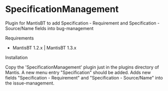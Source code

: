 # SpecificationManagement

Plugin for MantisBT to add Specification - Requirement and Specification - Source/Name fields into bug-management

Requirements

+ MantisBT 1.2.x | MantisBT 1.3.x

Installation

Copy the 'SpecificationManagement' plugin just in the plugins directory of Mantis. A new menu entry "Specification" should be added. Adds new fields "Specification - Requirement" and "Specification - Source/Name" into the issue-management.
